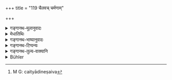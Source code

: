 +++
title = "119 चैलवच् चर्मणाम्"

+++

<details><summary>गङ्गानथ-मूलानुवादः</summary>

The method of purifying leather and tree-barks is similar to that of clothes; and for vegetables, roots and fruits, the purification is like that of grains.—(118).
</details>

<details><summary>मेधातिथिः</summary>

**चर्मणाम्** वर्ध्राणां स्पृश्यानाम्, न तु श्वशृगालादिसमन्वितानां स्वभावाशुचीनाम् । उपानत्कवचादीनाम् अपि तद्विकाराणाम् एष एव विधिः । अत्र हि प्रकरणे प्रकृत्यापि विकृतिर् गृह्यते, विकृत्यापि प्रकृतिः । तथा च दारवाणाम् इत्य् अत्र दारूणाम् अप्य् एषैव शुद्धिः । वसिष्ठेन हि दारवाणां शुद्धिम् अभिधाय, "दार्वस्थिभूम्यानि" इत्य् उक्तम् (च्ड़्, वध् ३.५२) । यदि च विकृत्या प्रकृतिर् न गृह्येत तदनुक्तक्शुद्धिविधानेन दारूणां कथम् अतिदेशः क्रियेत । प्रकृतेस् तु विकारग्रहणं तद्बुद्ध्यनपायाद् युक्तम् एव । 

- **वैदलानि** वार्क्षत्वगादीनि । स्मृत्यन्तरे पक्षपवित्रचर्मचामरतृणवेत्रबालवल्कलानाम् एषैव[^२५२] शुद्धिर् विहिता । तत्र मयूरादिपक्षास् तन्निर्वृत्ताश् च छत्रपिच्छिकादयो गृह्यन्ते । पवित्रं दर्भस् तेषां दर्भमयानां च वाससाम् । तृणशब्देन तालपत्राण्य् उच्यन्ते । "तृणराजं विदुस् तालम्" इति स्मर्यते । तत्रैकदेशात् समुदायप्रतिपत्तिर् दत्तशब्दादिवद् देवदत्ते । बाला गवाश्वाजानां न मनुष्याणाम्, तेषां च्युतानाम् अपृश्यत्वात् । 


[^२५२]:
     M G: caityādineṣaiva

- सर्वा चेयं द्रव्यान्तरोपघाते शुद्धिर् उच्यते न स्वभावोपहतौ, चेलधान्ययोर् एकरूप्त्वाच् छुद्देः । **शाकादेर्** धान्यवद् वचनम् । यथा धान्यानाम् अवघातादिसंस्कारान्तररहितानां धान्यावस्थानाम् एव प्रोक्षणप्रक्षालने शुद्धिहेतू तद्वच् छाकादीनाम् अपि । तेनापकवानाम् अयं विधिः । पक्वानां तु सत्य् अपि शाकादिशब्दवाच्यत्वे शुद्ध्यन्तरम् अन्वेषणीयम् । यथोक्तम् "सुवर्णवारिणा पावकज्वालया च" इत्यादि । आकराद् आहृतानां तु शाकादीनाम् उदश्विद्दधिक्षीरादीनां प्रोक्षणपर्यग्निकरणे विशेषतो हारीतेनाम्नाते । तथा शिम्बीधान्यानाम् उद्घर्षणदलनपेषणादि । एतच् च पादस्पर्शे शङ्कानिवृत्त्यर्थम् । तद् उक्तम् "आकराः शुचयः सर्वे" (ब्ध् १.९.३) इति ॥ ५.११८ ॥
</details>

<details><summary>गङ्गानथ-भाष्यानुवादः</summary>

‘*Leather*’,—*i.e*., goat-skins and such other skins as are touchable; and not the skin of the dog, the jackal or such animals as are by their nature unclean.

The same rule holds good regarding also things made of the said leather, in the shape of shoes, armour and the like.

In the present context, wherever Che original constituent cause is mentioned, it includes the product also; and *vice versa*. So that the rule laid down in connection with ‘wooden articles’ is applicable to
*wood* also. Vaśiṣṭha, having described the purification of wooden
articles, proceeds to speak of ‘wood, bone and earth’; and if the cause did not include its product, how could the author apply the purification (prescribed for *wooden articles*) and not for w *ood* ) to the *wood*? In fact the inclusion of the product by the cause is only right, since the notion of the latter does not certainly cease in regard to the former.

‘*Vaidala*’ stands for the *bark of trees* and other like things.

In another *Smṛti-text* this same purification in laid down for feathers, *kuśa*, skins, *chowries*, grass, cane, hair, and tree-bark’—Here ‘feather’ stands for the *peacock’s feathers*, and things made of them, such as umbrellas, hair ornaments and so forth;—the term ‘*pavitra*’ stands for *kuśa*, and also for doth made of
*kuśa*;—the term ‘*grass*’ stands for *palm-leaves*; according to the
assertion that ‘the palm is known as the *king among plants*’; and the part of the wood (*i.e*., ‘*ṭrna*’, which is part of ‘*tṛṇarāja*’) denotes the whole, like the term ‘*deva*’ denoting the name ‘*Devadatta*’;—‘*hairs*’—*i.e*., of the cow, the horse and the goat, not of man; as the latter, when fallen from the body, are untouchable; for in the present context all the purification mentioned pertains to cases where a thing has been defiled by the touch of another substance, and not where the thing is unclean by its very nature; that this is so is indicated by the fact that exactly the same purification has been laid down for cloth and grain.

Vegetables have to be dealt with in the same manner as grains. That is just as *sprinkling* and *washing* are the means of purifying grains, while they are still in the form of grains, and have not undergone embellishment by means of *thumping* and the like acts,—so also are they for the purifying of vegetables also. Hence the present rule pertains to
*uncooked* vegetables only. As for *cooked* vegetables, even though they
are spoken of as ‘vegetables’, yet some other method of purification has to be found for them; as it has been said—‘by clean water and by the flame of fire’ and be forth. For vegetables taken out of large heaps, as also for gruel, cow’s milk and the rest, *sprinkling* and *heating on fire* hate been specially laid down by Hārīta;—and similarly, for all grains in pods, scrubbing and pounding and so forth.

All this is for the purpose of removing all doubts in the event of their being touched by foot, as it has been said that ‘all things in large quantities are pure.’—(118).
</details>

<details><summary>गङ्गानथ-टिप्पन्यः</summary>

(Verse 119 of others.)

‘*Vaidalānām*’—‘Objects made of the bark of trees and such things’ (Medhātithi and Govindarāja);—‘made of split bamboo’ (Kullūka).

This verse is quoted in *Parāśaramādhava* (Prāyaścitta, p. 139);—in
*Hemādri* (Śrāddha, p. 805);—and in *Śuddhikaumudī* (p. 311) which
explains ‘*Vaidalānām*’ as ‘things made of split bamboo’, which are purified like cloth,—and ‘*dhānyavat*’ as ‘large quantities by sprinkling water and small quantities by washing’.
</details>

<details><summary>गङ्गानथ-तुल्य-वाक्यानि</summary>

*Gautama* (1.33).—‘Ropes, bamboo-chips, and leather are cleansed like
garments.’

*Baudhāyana* (1.8.36, 38, 43).—‘Objects made of bamboo should be
cleansed with cow-dung—skins of black deer with *bel*, nut and rice. Other skins shall he treated like cotton- cloth.’

*Baudhāyana* (1.13.13).—‘Deer-skins are cleansed like garments made of
bark.’

*Vaśiṣṭha* (3.53).—‘Ropes, bamboo-chips and leather are cleansed like
cloth.’

*Viṣṇu* (23.14, 15, I8).—‘Grain, skins, ropes, woven cloth, things made
of bamboo, thread, cotton, clothes are cleansed by sprinkling water;—also pot-herbs, roots, fruits and flowers. When in small quantities, they are cleansed by washing.’ *Yājñavalkya* (1.182).—(See under 110.)

*Parāśara* (7.29).—‘Things made of *Muñja grass*, winnowing baskets,
roots, fruits and skins—as also of grass and wood and ropes, should be sprinkled with water.’

*Vyāsa* (Parāśaramādhava, p. 140).—‘Cloth is purified by earth and
water; as also ropes and bamboo-chips. If ropes and other things are very much defiled, just that portion should be thrown away which has been defiled.’

*Uśanas* (Do.).—‘Roots, fruits, flowers, land, grass, wood, straw, and
grains should be sprinkled with water.’
</details>

<details><summary>Bühler</summary>

119	Skins and (objects) made of split cane must be cleaned like clothes; vegetables, roots, and fruit like grain;
</details>
